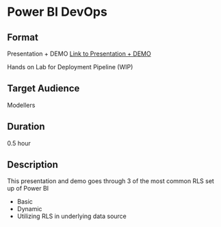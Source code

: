 # Power BI DevOps


## Format

Presentation + DEMO [Link to Presentation + DEMO](https://github.com/lipinght/PBIHackathon/blob/main/RLS/Presentation/PowerBIRLS.pptx)

Hands on Lab for Deployment Pipeline (WIP)

## Target Audience

Modellers

## Duration

0.5 hour 

## Description

This presentation and demo goes through 3 of the most common  RLS set up of Power BI
- Basic
- Dynamic
- Utilizing RLS in underlying data source